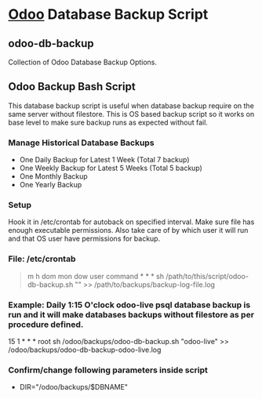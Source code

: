 # [Odoo](https://www.odoo.com "Odoo Website") Database Backup Script

## odoo-db-backup
Collection of Odoo Database Backup Options.

## Odoo Backup Bash Script
This database backup script is useful when database backup require on the same server without filestore. This is OS based backup script so it works on base level to make sure backup runs as expected without fail.

### Manage Historical Database Backups
- One Daily Backup for Latest 1 Week (Total 7 backup)
- One Weekly Backup for Latest 5 Weeks (Total 5 backup)
- One Monthly Backup
- One Yearly Backup

### Setup
Hook it in /etc/crontab for autoback on specified interval. Make sure file has enough executable permissions. Also take care of by which user it will run and that OS user have permissions for backup.

### File: /etc/crontab
> m h dom mon dow user	command
<minute> <hour>   * * *   <user-used-to-run-script>    sh /path/to/this/script/odoo-db-backup.sh "<psql-database-name>" >> /path/to/backups/backup-log-file.log

### Example: Daily 1:15 O'clock odoo-live psql database backup is run and it will make databases backups without filestore as per procedure defined.
15 1   * * *   root    sh /odoo/backups/odoo-db-backup.sh "odoo-live" >> /odoo/backups/odoo-db-backup-odoo-live.log

### Confirm/change following parameters inside script
- DIR="/odoo/backups/$DBNAME"
